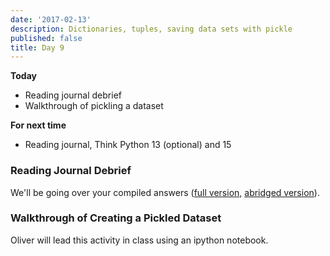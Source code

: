```yaml
---
date: '2017-02-13'
description: Dictionaries, tuples, saving data sets with pickle
published: false
title: Day 9
---
```


**Today**

* Reading journal debrief
* Walkthrough of pickling a dataset

**For next time**

* Reading journal, Think Python 13 (optional) and 15

### Reading Journal Debrief

We'll be going over your compiled answers ([full
version,](https://github.com/paulruvolo/SoftDesSp16Prep/blob/master/processed_notebooks/day7_reading_journal_responses.ipynb)
[abridged
version](http://nbviewer.jupyter.org/github/paulruvolo/SoftDesSp16Prep/blob/master/processed_notebooks/day7_reading_journal_responses_abridged.ipynb)).

### Walkthrough of Creating a Pickled Dataset

Oliver will lead this activity in class using an ipython notebook.
